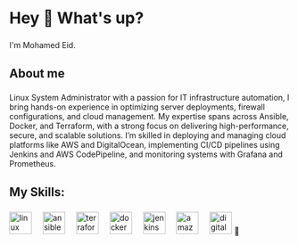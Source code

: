 <h1 align="left">Hey 🤝 What's up?</h1>

###

<p align="left">I'm Mohamed Eid.</p>

###

<h2 align="left">About me</h2>

###

<p align="left">Linux System Administrator with a passion for IT infrastructure automation, I bring hands-on experience in optimizing server deployments, firewall configurations, and cloud management. My expertise spans across Ansible, Docker, and Terraform, with a strong focus on delivering high-performance, secure, and scalable solutions. I’m skilled in deploying and managing cloud platforms like AWS and DigitalOcean, implementing CI/CD pipelines using Jenkins and AWS CodePipeline, and monitoring systems with Grafana and Prometheus.</p>

###

<h2 align="left">My Skills:</h2>

###

<div align="left">
  <img src="https://skillicons.dev/icons?i=linux" height="40" alt="linux logo"  />
  <img width="12" />
  <img src="https://cdn.jsdelivr.net/gh/devicons/devicon/icons/ansible/ansible-original.svg" height="40" alt="ansible logo"  />
  <img width="12" />
  <img src="https://cdn.jsdelivr.net/gh/devicons/devicon/icons/terraform/terraform-original.svg" height="40" alt="terraform logo"  />
  <img width="12" />
  <img src="https://skillicons.dev/icons?i=docker" height="40" alt="docker logo"  />
  <img width="12" />
  <img src="https://skillicons.dev/icons?i=jenkins" height="40" alt="jenkins logo"  />
  <img width="12" />
  <img src="https://skillicons.dev/icons?i=aws" height="40" alt="amazonwebservices logo"  />
  <img width="12" />
  <img src="https://cdn.simpleicons.org/digitalocean/0080FF" height="40" alt="digitalocean logo"  />
    <span>🚀</span> 
</div>

###
